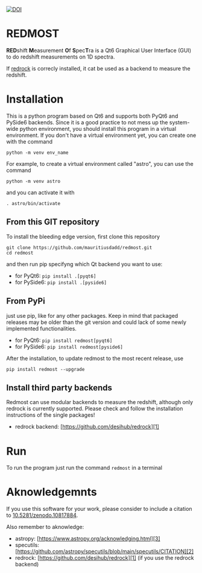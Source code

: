 [![DOI](https://zenodo.org/badge/DOI/10.5281/zenodo.10817885.svg)](https://doi.org/10.5281/zenodo.10817885)

# REDMOST 

<b>RED</b>shift <b>M</b>easurement <b>O</b>f <b>S</b>pec<b>T</b>ra is a Qt6 Graphical User Interface (GUI) to do redshift measurements on 1D spectra.

If [redrock][1] is correcly installed, it cat be used as a backend to measure the redshift.

# Installation

This is a python program based on Qt6 and supports both PyQt6 and PySide6 backends.
Since it is a good practice to not mess up the system-wide python environment, you should install this program in a virtual environment. If you don't have a virtual environment yet, you can create one with the command

```python -m venv env_name```

For example, to create a virtual environment called "astro", you can use the command

```python -m venv astro```

and you can activate it with

```. astro/bin/activate```


## From this GIT repository
To install the bleeding edge version, first clone this repository
 
```
git clone https://github.com/mauritiusdadd/redmost.git
cd redmost
```

and then run pip specifyng which Qt backend you want to use:

- for PyQt6: ```pip install .[pyqt6]```
- for PySide6: ```pip install .[pyside6]```

## From PyPi

just use pip, like for any other packages. Keep in mind that packaged releases may be older than the git version and could lack of some newly implemented functionalities.

- for PyQt6: ```pip install redmost[pyqt6]```
- for PySide6: ```pip install redmost[pyside6]```

After the installation, to update redmost to the most recent release, use

```pip install redmost --upgrade```

## Install third party backends

Redmost can use modular backends to measure the redshift, although only redrock is currently supported. Please check and follow the installation instructions of the single packages!

- redrock backend: [https://github.com/desihub/redrock][1]

# Run

To run the program just run the command ```redmost``` in a terminal

# Aknowledgemnts

If you use this software for your work, please consider to include a citation to [10.5281/zenodo.10817884][4].

Also remember to aknowledge:

- astropy: [https://www.astropy.org/acknowledging.html][3]
- specutils: [https://github.com/astropy/specutils/blob/main/specutils/CITATION][2]
- redrock: [https://github.com/desihub/redrock][1] (if you use the redrock backend)


[1]: https://github.com/desihub/redrock
[2]: https://www.astropy.org/acknowledging.html
[3]: https://github.com/astropy/specutils/blob/main/specutils/CITATION
[4]: https://zenodo.org/records/10818017
